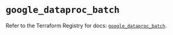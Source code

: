 # `google_dataproc_batch`

Refer to the Terraform Registry for docs: [`google_dataproc_batch`](https://registry.terraform.io/providers/hashicorp/google/6.38.0/docs/resources/dataproc_batch).
